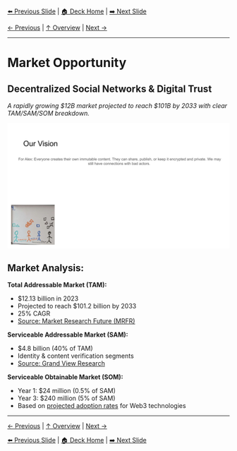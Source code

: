<!-- Navigation Header -->
[⬅️ Previous Slide](slide03.md) | [🏠 Deck Home](../README.md) | [➡️ Next Slide](slide05.md)

[← Previous](slide03.md) | [↑ Overview](../README.md) | [Next →](slide05.md)

---

# Market Opportunity

## Decentralized Social Networks & Digital Trust

*A rapidly growing $12B market projected to reach $101B by 2033 with clear TAM/SAM/SOM breakdown.*

![Market Opportunity](../images/slide5.png)


## Market Analysis:

**Total Addressable Market (TAM):**
- $12.13 billion in 2023
- Projected to reach $101.2 billion by 2033
- 25% CAGR
- [Source: Market Research Future (MRFR)](https://www.marketresearchfuture.com/reports/decentralized-social-network-market-11591)

**Serviceable Addressable Market (SAM):**
- $4.8 billion (40% of TAM)
- Identity & content verification segments
- [Source: Grand View Research](https://www.grandviewresearch.com/industry-analysis/digital-identity-solutions-market)

**Serviceable Obtainable Market (SOM):**
- Year 1: $24 million (0.5% of SAM)
- Year 3: $240 million (5% of SAM)
- Based on [projected adoption rates](https://www.statista.com/statistics/1281525/web3-sector-predicted-market-size-worldwide/) for Web3 technologies



---

[← Previous](slide03.md) | [↑ Overview](../README.md) | [Next →](slide05.md)



<!-- Navigation Footer -->
[⬅️ Previous Slide](slide03.md) | [🏠 Deck Home](../README.md) | [➡️ Next Slide](slide05.md)